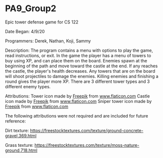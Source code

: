 # PA9_Group2

Epic tower defense game for CS 122

Date Began: 4/9/20

Programmers: Derek, Nathan, Koji, Sammy

Description:
The program contains a menu with options to play the game, read instructions, or exit. In the game the player has a menu of towers to buy using XP, and can place them on the board. Enemies spawn at the beginning of the path and move toward the castle at the end. If any reaches the castle, the player's health decreases. Any towers that are on the board will shoot projectiles to damage the enemies. Killing enemies and finishing a round gives the player more XP. There are 3 different tower types and 3 different enemy types.


Attributions:
Tower icon made by <a href="https://www.flaticon.com/authors/freepik" title="Freepik">Freepik</a> from <a href="https://www.flaticon.com/" title="Flaticon"> www.flaticon.com</a>
Castle icon made by <a href="https://www.flaticon.com/authors/freepik" title="Freepik">Freepik</a> from <a href="https://www.flaticon.com/" title="Flaticon"> www.flaticon.com</a>
Sniper tower icon made by <a href="https://www.flaticon.com/authors/freepik" title="Freepik">Freepik</a> from <a href="https://www.flaticon.com/" title="Flaticon"> www.flaticon.com</a>

The following attributions were not required and are included for future reference:

Dirt texture: https://freestocktextures.com/texture/ground-concrete-gravel,369.html

Grass texture: https://freestocktextures.com/texture/moss-nature-ground,718.html
